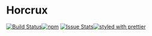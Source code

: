 # Horcrux

[![Build Status](https://travis-ci.org/caseybaggz/horcrux.svg)](https://travis-ci.org/caseybaggz/horcrux)[![npm](https://img.shields.io/npm/dm/horcrux.svg)](https://npmjs.com/package/horcrux) [![Issue Stats](https://img.shields.io/issuestats/i/github/caseybaggz/horcrux.svg)](http://github.com/caseybaggz/horcrux/issues)[![styled with prettier](https://img.shields.io/badge/styled_with-prettier-ff69b4.svg)](https://github.com/prettier/prettier)
